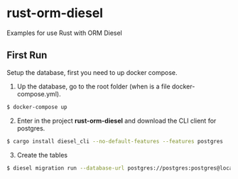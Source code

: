 # rust-orm-diesel
Examples for use Rust with ORM Diesel

## First Run

Setup the database, first you need to up docker compose. 

1. Up the database, go to the root folder (when is a file docker-compose.yml).
```bash
$ docker-compose up
```

2. Enter in the project **rust-orm-diesel** and download the CLI client for postgres.
```bash 
$ cargo install diesel_cli --no-default-features --features postgres
```

3. Create the tables
```bash 
$ diesel migration run --database-url postgres://postgres:postgres@localhost:5432/orm
```

## 